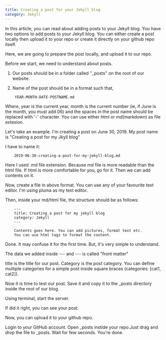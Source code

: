 ```yaml
---
title: Creating a post for your Jekyll blog
category: Jekyll
---
```


In this article, you can read about adding posts to your Jekyll blog. You have two options to add posts to your Jekyll blog. You can either create a post locally then upload it to your repo or create it directly on your github repo itself.

Here, we are going to prepare the post locally, and upload it to our repo. 

Before we start, we need to understand about posts. 

1. Our posts should be in a folder called "_posts" on the root of our website.

2. Name of the post should be in a format such that,
		
		YEAR-MONTH-DATE-POSTNAME.md

Where, year is the current year, month is the current number (ie, if June is the month, you must add 06) and the spaces in the post name should be replaced with '-' character. You can use either html or md(markdown) as file extesion.

Let's take an example. I'm creating a post on June 30, 2019. My post name is "Creating a post for my Jkyll blog"

I have to name it:
		
		2019-06-30-creating-a-post-for-my-jekyll-blog.md

Here I used .md file extension. Because md file is more readable than the html file. If html is more comfortable for you, go for it. Then we can add contents on it. 

Now, create a file in above format. You can use any of your favourite text editor. I'm using pluma as my text editor.  

Then, inside your md/html file, the structure should be as follows:
		
		---
		title: Creating a post for my jekyll blog
		category: Jekyll
		---
		
		Contents goes here. You can add pictures, format text etc.
		You can use html tags to format the content.

Done. It may confuse it for the first time. But, it's very simple to understand.

The data we added inside --- and --- is called "front matter"

title is the title for our post. Category is the post category. You can define multiple categories for a simple post inside square braces (categories: [cat1, cat2]). 


Now it is time to test our post. Save it and copy it to the _posts directory inside the root of our blog.

Using terminal, start the server.

If did it right, you can see your post. 

Now, you can upload it to your github repo. 

Login to your GitHub account. Open _posts instide your repo.Just drag and drop the file to _posts. Wait for few seconds. You're done.

